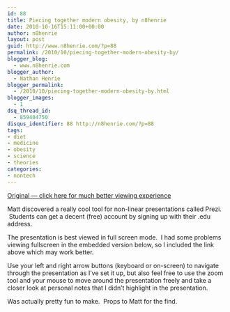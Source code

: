 ```yaml
---
id: 88
title: Piecing together modern obesity, by n8henrie
date: 2010-10-16T15:11:00+00:00
author: n8henrie
layout: post
guid: http://www.n8henrie.com/?p=88
permalink: /2010/10/piecing-together-modern-obesity-by/
blogger_blog:
  - www.n8henrie.com
blogger_author:
  - Nathan Henrie
blogger_permalink:
  - /2010/10/piecing-together-modern-obesity-by.html
blogger_images:
  - 1
dsq_thread_id:
  - 859404750
disqus_identifier: 88 http://n8henrie.com/?p=88
tags:
- diet
- medicine
- obesity
- science
- theories
categories:
- nontech
---
```

<div>
  <p>
    <a href="http://prezi.com/wt1momobwqed/n8henries-unified-theory-of-modern-obesity/?auth_key=46d4f5da80c857962ef817be3c6ff18c298ae37a" title="Original hosted at prezi.com">Original — click here for much better viewing experience</a>
  </p>
  
  <p>
    Matt discovered a really cool tool for non-linear presentations called Prezi.  Students can get a decent (free) account by signing up with their .edu address.
  </p>
  
  <p>
    The presentation is best viewed in full screen mode.  I had some problems viewing fullscreen in the embedded version below, so I included the link above which may work better.
  </p>
  
  <p>
    Use your left and right arrow buttons (keyboard or on-screen) to navigate through the presentation as I’ve set it up, but also feel free to use the zoom tool and your mouse to move around the presentation freely and take a closer look at personal notes that I didn’t highlight in the presentation.
  </p>
  
  <p>
    Was actually pretty fun to make.  Props to Matt for the find.
  </p>
  
  <p>
     
  </p>
  
  <p>
  </p>
</div>

<div>
</div>